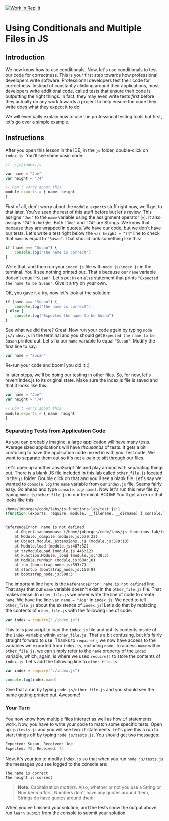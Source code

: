 [![Work in Repl.it](https://classroom.github.com/assets/work-in-replit-14baed9a392b3a25080506f3b7b6d57f295ec2978f6f33ec97e36a161684cbe9.svg)](https://classroom.github.com/online_ide?assignment_repo_id=5306055&assignment_repo_type=AssignmentRepo)
# Using Conditionals and Multiple Files in JS

## Introduction

We now know how to use conditionals. Now, let's use conditionals to test our
code for correctness. This is your first step towards how professional
developers write software. Professional developers test their code for
correctness. Instead of constantly clicking around their applications, most
developers write additional code, called tests that ensure their code is
outputting the right things. In fact, they may even write tests _first_ before
they actually do any work towards a project to help ensure the code they write
does what they expect it to do!

We will eventually explain how to use the professional testing tools but first,
let's go over a simple example.

## Instructions

After you open this lesson in the IDE, in the `js` folder, double-click on
`index.js`. You'll see some basic code:

```javascript
// ./js/index.js

var name = "Joe"
var height = "74"

// Don't worry about this
module.exports = { name, height
}
```

First of all, don't worry about the `module.exports` stuff right now, we'll get
to that later. You've seen the rest of this stuff before but let's review. This
assigns `"Joe"` to the `name` variable using the assignment operator (`=`). It
also assigns `"74"` to `height`. Both `"Joe"` and `"74"` are Strings. We know
that because they are wrapped in quotes. We have our code, but we don't have our
tests. Let's write a test right below the `var height = "74"` line to check that
`name` is equal to `"Susan"`. That should look something like this:

```javascript
if (name === "Susan") {
    console.log("The name is correct")
}
```

Write that, and then run your `index.js` file with `node js/index.js` in the
terminal. You'll see nothing printed out. That's because our `name` variable
doesn't equal `"Susan"`. Let's put in an `else` statement that prints `"Expected
the name to be Susan"`. Give it a try on your own.

OK, you gave it a try, now let's look at the solution:

```javascript
if (name === "Susan") {
    console.log("The name is correct")
} else {
    console.log("Expected the name to be Susan")
}
```

See what we did there? Great! Now run your code again by typing
`node js/index.js` in the terminal and you should get
`Expected the name to be Susan` printed out. Let's fix our `name` variable to
equal `"Susan"`. Modify the first line to say:

```javascript
var name = "Susan"
```

Re-run your code and boom! you did it :)

In later steps, we'll be doing our testing in other files. So, for now, let's
revert index.js to its original state. Make sure the index.js file is saved and
that it looks like this:

```javascript
var name = "Joe"
var height = "74"

// Don't worry about this
module.exports = { name, height
}
```

### Separating Tests from Application Code

As you can probably imagine, a large application will have many tests. Average
sized applications will have _thousands_ of tests. It gets a bit confusing to have
the application code mixed in with your test code. We want to separate them out
so it's not a pain to sift through our files.

Let's open up another JavaScript file and play around with separating things
out. There is a blank JS file included in this lab called `other_file.js`
located in the `js` folder. Double click on that and you'll see a blank file.
Let's say we wanted to `console.log` the `name` variable from our `index.js`
file. Seems fairly easy. Go ahead and type `console.log(name)`. Now let's run
this new file by typing `node js/other_file.js` in our terminal. BOOM! You'll get
an error that looks like this:

```bash
/home/jmburges/code/labs/js-functions-lab/test.js:1
(function (exports, require, module, __filename, __dirname) { console.log(name)
                                                                          ^

ReferenceError: name is not defined
    at Object.<anonymous> (/home/jmburges/code/labs/js-functions-lab/test.js:1:75)
    at Module._compile (module.js:570:32)
    at Object.Module._extensions..js (module.js:579:10)
    at Module.load (module.js:487:32)
    at tryModuleLoad (module.js:446:12)
    at Function.Module._load (module.js:438:3)
    at Module.runMain (module.js:604:10)
    at run (bootstrap_node.js:393:7)
    at startup (bootstrap_node.js:150:9)
    at bootstrap_node.js:508:3
```

The important line here is the `ReferenceError: name is not defined` line. That
says that our `name` variable doesn't exist in the `other_file.js` file. That
makes sense. In `other_file.js` we never write the line of code to create
`name`. We have the line `var name = "Joe"` in `index.js`. We need to tell
`other_file.js` about the existence of `index.js`! Let's do that by replacing
the contents of `other_file.js` with the following line of code:

```javascript
var index = require("./index.js")
```

This tells javascript to load the `index.js` file and put its contents inside of
the `index` variable within `other_file.js`. That's a bit confusing, but it's
fairly straight forward to use. Thanks to `require()`, we now have access to the
variables we exported from `index.js`, including `name`. To access `name` within
`other_file.js`, we can simply refer to the `name` property of the `index`
variable, which, again, is where we used `require()` to store the contents of
`index.js`. Let's add the following line to `other_file.js`:

```javascript
var index = require("./index.js")

console.log(index.name)
```

Give that a run by typing `node js/other_file.js` and you should see the name
getting printed out. Awesome!

### Your Turn

You now know how multiple files interact as well as how `if` statements work.
Now, you have to write your code to match some specific tests. Open up
`js/tests.js` and you will see two `if` statements. Let's give this a run to
start things off by typing `node js/tests.js`. You should get two messages:

```javascript
Expected: Susan, Received: Joe
Expected: 70, Received: 74
```

Now, it's your job to modify `index.js` so that when you run `node js/tests.js`
the messages you see logged to the console are:

```javascript
The name is correct
The height is correct
```

> **Note:** Capitalization _matters_. Also, whether or not you use a String or
> Number _matters_. Numbers don't have any quotes around them, Strings do have
> quotes around them!

When you've finished your solution, and the tests show the output above, run
`learn submit` from the console to submit your solution.
